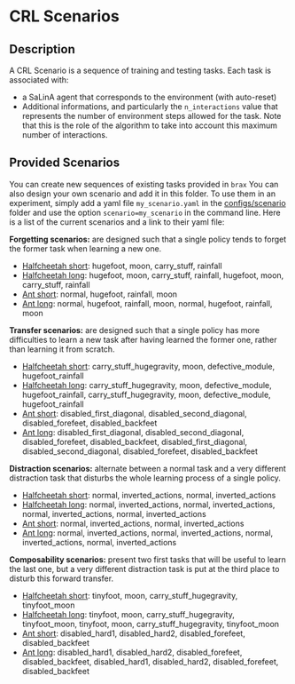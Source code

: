 # CRL Scenarios

## Description

A CRL Scenario is a sequence of training and testing tasks. Each task is associated with:
* a SaLinA agent that corresponds to the environment (with auto-reset)
* Additional informations, and particularly the `n_interactions` value that represents the number of environment steps allowed for the task. Note that this is the role of the algorithm  to take into account this maximum number of interactions. 

## Provided Scenarios

You can create new sequences of existing tasks provided in `brax`  You can also design your own scenario and add it in this folder. To use them in an experiment, simply add a yaml file `my_scenario.yaml` in the [configs/scenario](configs/scenario/) folder and use the option `scenario=my_scenario` in the command line. Here is a list of the current scenarios and a link to their yaml file:

**Forgetting scenarios:**  are designed such that a single policy tends to forget the former task when learning a new one.
* [Halfcheetah short](../configs/scenario/halfcheetah/forgetting_short.yaml): hugefoot, moon, carry_stuff, rainfall
* [Halfcheetah long](../configs/scenario/halfcheetah/forgetting_long.yaml): hugefoot, moon, carry_stuff, rainfall, hugefoot, moon, carry_stuff, rainfall
* [Ant short](../configs/scenario/ant/forgetting_short.yaml): normal, hugefoot, rainfall, moon
* [Ant long](../configs/scenario/ant/forgetting_long.yaml): normal, hugefoot, rainfall, moon, normal, hugefoot, rainfall, moon

**Transfer scenarios:**  are designed such that a single policy has more difficulties to learn a new task after having learned the former one, rather than learning it from scratch.
* [Halfcheetah short](../configs/scenario/halfcheetah/transfer_short.yaml): carry_stuff_hugegravity, moon, defective_module, hugefoot_rainfall
* [Halfcheetah long](../configs/scenario/halfcheetah/transfer_long.yaml): carry_stuff_hugegravity, moon, defective_module, hugefoot_rainfall, carry_stuff_hugegravity, moon, defective_module, hugefoot_rainfall
* [Ant short](../configs/scenario/ant/transfer_short.yaml): disabled_first_diagonal, disabled_second_diagonal, disabled_forefeet, disabled_backfeet
* [Ant long](../configs/scenario/ant/transfer_long.yaml): disabled_first_diagonal, disabled_second_diagonal, disabled_forefeet, disabled_backfeet, disabled_first_diagonal, disabled_second_diagonal, disabled_forefeet, disabled_backfeet

**Distraction scenarios:**  alternate between a normal task and a very different distraction task that disturbs the whole learning process of a single policy.
* [Halfcheetah short](../configs/scenario/halfcheetah/distraction_short.yaml): normal, inverted_actions, normal, inverted_actions
* [Halfcheetah long](../configs/scenario/halfcheetah/distraction_long.yaml): normal, inverted_actions, normal, inverted_actions, normal, inverted_actions, normal, inverted_actions
* [Ant short](../configs/scenario/ant/distraction_short.yaml): normal, inverted_actions, normal, inverted_actions
* [Ant long](../configs/scenario/ant/distraction_long.yaml): normal, inverted_actions, normal, inverted_actions, normal, inverted_actions, normal, inverted_actions

**Composability scenarios:**  present two first tasks that will be useful to learn the last one, but a very different distraction task is put at the third place to disturb this forward transfer.
* [Halfcheetah short](../configs/scenario/halfcheetah/composability_short.yaml): tinyfoot, moon, carry_stuff_hugegravity, tinyfoot_moon
* [Halfcheetah long](../configs/scenario/halfcheetah/composability_long.yaml): tinyfoot, moon, carry_stuff_hugegravity, tinyfoot_moon, tinyfoot, moon, carry_stuff_hugegravity, tinyfoot_moon
* [Ant short](../configs/scenario/ant/composability_short.yaml): disabled_hard1, disabled_hard2, disabled_forefeet, disabled_backfeet
* [Ant long](../configs/scenario/ant/composability_long.yaml): disabled_hard1, disabled_hard2, disabled_forefeet, disabled_backfeet, disabled_hard1, disabled_hard2, disabled_forefeet, disabled_backfeet